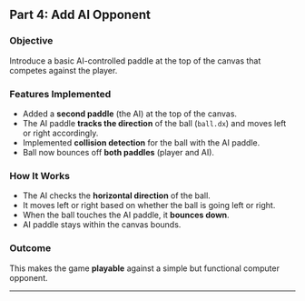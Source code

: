 ##  Part 4: Add AI Opponent

###  Objective
Introduce a basic AI-controlled paddle at the top of the canvas that competes against the player.

###  Features Implemented
- Added a **second paddle** (the AI) at the top of the canvas.
- The AI paddle **tracks the direction** of the ball (`ball.dx`) and moves left or right accordingly.
- Implemented **collision detection** for the ball with the AI paddle.
- Ball now bounces off **both paddles** (player and AI).

###  How It Works
- The AI checks the **horizontal direction** of the ball.
- It moves left or right based on whether the ball is going left or right.
- When the ball touches the AI paddle, it **bounces down**.
- AI paddle stays within the canvas bounds.

###  Outcome
This makes the game **playable** against a simple but functional computer opponent.

---